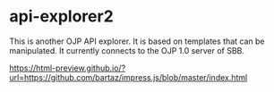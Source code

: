 # api-explorer2

This is another OJP API explorer. It is based on templates that can be manipulated. It currently connects to the OJP 1.0 server of SBB.

https://html-preview.github.io/?url=https://github.com/bartaz/impress.js/blob/master/index.html
